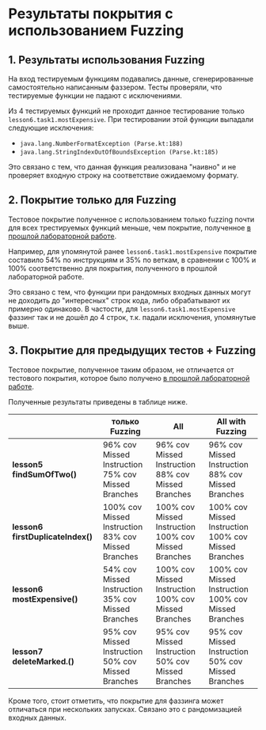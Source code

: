 # Результаты покрытия с использованием Fuzzing

## 1. Результаты использования Fuzzing
На вход тестируемым функциям подавались данные, сгенерированные самостоятельно написанным фаззером. 
Тесты проверяли, что тестируемые функции не падают с исключениями.

Из 4 тестируемых функций не проходит данное тестирование только `lesson6.task1.mostExpensive`.
При тестировании этой функции выпадали следующие исключения:
- `java.lang.NumberFormatException (Parse.kt:188)`
- `java.lang.StringIndexOutOfBoundsException (Parse.kt:185)`

Это связано с тем, что данная функция реализована "наивно" и не проверяет входную строку на соответствие 
ожидаемому формату.

## 2. Покрытие только для Fuzzing
Тестовое покрытие полученное с использованием только fuzzing почти для всех трестируемых функций меньше, чем покрытие, 
полученное [в прошлой лабораторной работе](../coverage/summary.md).

Например, для упомянутой ранее `lesson6.task1.mostExpensive` покрытие составило 54% по инструкциям и 35% по веткам,
в сравнении с 100% и 100% соответственно для покрытия, полученного в прошлой лабораторной работе.

Это связано с тем, что функции при рандомных входных данных могут не доходить до "интересных" строк кода,
либо обрабатывают их примерно одинаково. 
В частости, для `lesson6.task1.mostExpensive` фаззинг так и не дошёл до 4 строк, т.к. падали исключения, упомянутые выше.


## 3. Покрытие для предыдущих тестов + Fuzzing
Тестовое покрытие, полученное таким образом, не отличается от тестового покрытия, которое было получено
[в прошлой лабораторной работе](../coverage/summary.md).

Полученные результаты приведены в таблице ниже.

|                                   | только Fuzzing                                          | All                                                      | All with Fuzzing                                         |
|-----------------------------------|---------------------------------------------------------|----------------------------------------------------------|----------------------------------------------------------|
| **lesson5 findSumOfTwo()**        | 96% cov Missed Instruction<br/>75% cov Missed Branches  | 96% cov Missed Instruction<br/>88% cov Missed Branches   | 96% cov Missed Instruction<br/>88% cov Missed Branches   |
| **lesson6 firstDuplicateIndex()** | 100% cov Missed Instruction<br/>83% cov Missed Branches | 100% cov Missed Instruction<br/>100% cov Missed Branches | 100% cov Missed Instruction<br/>100% cov Missed Branches |
| **lesson6 mostExpensive()**       | 54% cov Missed Instruction<br/>35% cov Missed Branches  | 100% cov Missed Instruction<br/>100% cov Missed Branches | 100% cov Missed Instruction<br/>100% cov Missed Branches |
| **lesson7 deleteMarked.()**       | 95% cov Missed Instruction<br/>50% cov Missed Branches  | 95% cov Missed Instruction<br/>50% cov Missed Branches   | 95% cov Missed Instruction<br/>50% cov Missed Branches   |

Кроме того, стоит отметить, что покрытие для фаззинга может отличаться при нескольких запусках. 
Связано это с рандомизацией входных данных.



